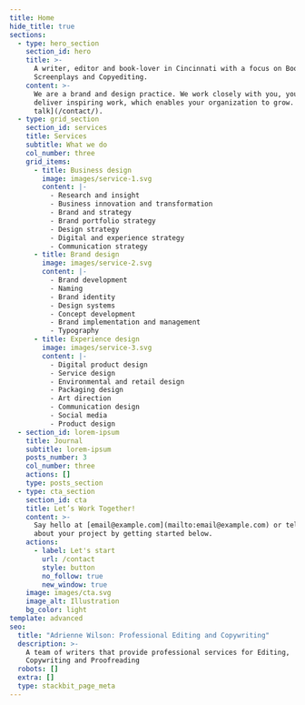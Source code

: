 ```yaml
---
title: Home
hide_title: true
sections:
  - type: hero_section
    section_id: hero
    title: >-
      A writer, editor and book-lover in Cincinnati with a focus on Books,
      Screenplays and Copyediting.
    content: >-
      We are a brand and design practice. We work closely with you, your team to
      deliver inspiring work, which enables your organization to grow. [Let's
      talk](/contact/).
  - type: grid_section
    section_id: services
    title: Services
    subtitle: What we do
    col_number: three
    grid_items:
      - title: Business design
        image: images/service-1.svg
        content: |-
          - Research and insight
          - Business innovation and transformation
          - Brand and strategy
          - Brand portfolio strategy
          - Design strategy
          - Digital and experience strategy
          - Communication strategy
      - title: Brand design
        image: images/service-2.svg
        content: |-
          - Brand development
          - Naming
          - Brand identity
          - Design systems
          - Concept development
          - Brand implementation and management
          - Typography
      - title: Experience design
        image: images/service-3.svg
        content: |-
          - Digital product design
          - Service design
          - Environmental and retail design
          - Packaging design
          - Art direction
          - Communication design
          - Social media
          - Product design
  - section_id: lorem-ipsum
    title: Journal
    subtitle: lorem-ipsum
    posts_number: 3
    col_number: three
    actions: []
    type: posts_section
  - type: cta_section
    section_id: cta
    title: Let’s Work Together!
    content: >-
      Say hello at [email@example.com](mailto:email@example.com) or tell us more
      about your project by getting started below.
    actions:
      - label: Let's start
        url: /contact
        style: button
        no_follow: true
        new_window: true
    image: images/cta.svg
    image_alt: Illustration
    bg_color: light
template: advanced
seo:
  title: "Adrienne Wilson: Professional Editing and Copywriting"
  description: >-
    A team of writers that provide professional services for Editing,
    Copywriting and Proofreading
  robots: []
  extra: []
  type: stackbit_page_meta
---
```

